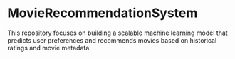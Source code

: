 # MovieRecommendationSystem
This repository focuses on building a scalable machine learning model that predicts user preferences and recommends movies based on historical ratings and movie metadata.
